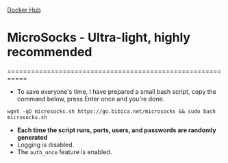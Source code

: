 [Docker Hub](https://hub.docker.com/r/bibica/microsocks)

# MicroSocks - Ultra-light, highly recommended

===========================================================

- To save everyone's time, I have prepared a small bash script, copy the command below, press Enter once and you're done.

```
wget -qO microsocks.sh https://go.bibica.net/microsocks && sudo bash microsocks.sh

```

- **Each time the script runs, ports, users, and passwords are randomly generated**
- Logging is disabled.
- The `auth_once` feature is enabled.


